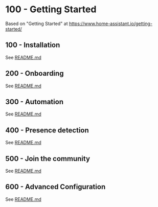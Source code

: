 # 100 - Getting Started

Based on "Getting Started" at https://www.home-assistant.io/getting-started/

## 100 - Installation

See [README.md](./100/README.md)

## 200 - Onboarding

See [README.md](./200/README.md)

## 300 - Automation

See [README.md](./300/README.md)

## 400 - Presence detection

See [README.md](./400/README.md)

## 500 - Join the community

See [README.md](./500/README.md)

## 600 - Advanced Configuration

See [README.md](./600/README.md)
